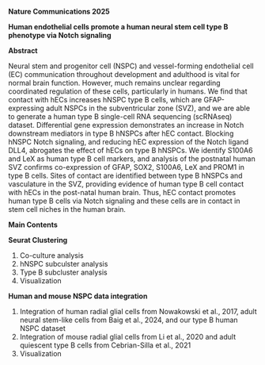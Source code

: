 **Nature Communications 2025**

**Human endothelial cells promote a human neural stem cell type B phenotype via Notch signaling**

**Abstract**

Neural stem and progenitor cell (NSPC) and vessel-forming endothelial cell (EC) communication throughout development and adulthood is vital for normal brain function. However, much remains unclear regarding coordinated regulation of these cells, particularly in humans. We find that contact with hECs increases hNSPC type B cells, which are GFAP-expressing adult NSPCs in the subventricular zone (SVZ), and we are able to generate a human type B single-cell RNA sequencing (scRNAseq) dataset. Differential gene expression demonstrates an increase in Notch downstream mediators in type B hNSPCs after hEC contact. Blocking hNSPC Notch signaling, and reducing hEC expression of the Notch ligand DLL4, abrogates the effect of hECs on type B hNSPCs. We identify S100A6 and LeX as human type B cell markers, and analysis of the postnatal human SVZ confirms co-expression of GFAP, SOX2, S100A6, LeX and PROM1 in type B cells. Sites of contact are identified between type B hNSPCs and vasculature in the SVZ, providing evidence of human type B cell contact with hECs in the post-natal human brain. Thus, hEC contact promotes human type B cells via Notch signaling and these cells are in contact in stem cell niches in the human brain.


**Main Contents**

**Seurat Clustering**
1. Co-culture analysis
2. hNSPC subculster analysis
3. Type B subcluster analysis
4. Visualization

**Human and mouse NSPC data integration**
1. Integration of human radial glial cells from Nowakowski et al., 2017, adult neural stem-like cells from Baig et al., 2024, and our type B human NSPC dataset
2. Integration of mouse radial glial cells from Li et al., 2020 and adult quiescent type B cells from Cebrian-Silla et al., 2021
3. Visualization
